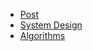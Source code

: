 <!-- docs/_sidebar.md -->

* [Post](/)
* [System Design](system-design/)
* [Algorithms](algorithms/)